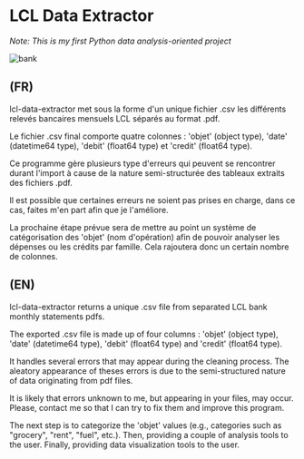 # LCL Data Extractor

*Note: This is my first Python data analysis-oriented project*

![bank](https://img.freepik.com/photos-gratuite/homme-tenant-carte-credit-main-entrant-code-securite-aide-telephone-intelligent-clavier-ordinateur-portable-concept-magasinage-ligne_1423-22.jpg?w=740&t=st=1695044881~exp=1695045481~hmac=32e01969b76374242df28d4be4fac006ad14e25a999fdbd21b99c6c668859b5c)

## (FR)

lcl-data-extractor met sous la forme d'un unique fichier .csv les différents relevés bancaires mensuels LCL séparés au format .pdf.

Le fichier .csv final comporte quatre colonnes : 'objet' (object type), 'date' (datetime64 type), 'debit' (float64 type) et 'credit' (float64 type).

Ce programme gère plusieurs type d'erreurs qui peuvent se rencontrer durant l'import à cause de la nature semi-structurée des tableaux extraits des fichiers .pdf.

Il est possible que certaines erreurs ne soient pas prises en charge, dans ce cas, faites m'en part afin que je l'améliore.

La prochaine étape prévue sera de mettre au point un système de catégorisation des 'objet' (nom d'opération) afin de pouvoir analyser les dépenses ou les crédits par famille. Cela rajoutera donc un certain nombre de colonnes.

## (EN)

lcl-data-extractor returns a unique .csv file from separated LCL bank monthly statements pdfs.

The exported .csv file is made up of four columns : 'objet' (object type), 'date' (datetime64 type), 'debit' (float64 type) and 'credit' (float64 type).

It handles several errors that may appear during the cleaning process. The aleatory appearance of theses errors is due to the semi-structured nature of data originating from pdf files.

It is likely that errors unknown to me, but appearing in your files, may occur. Please, contact me so that I can try to fix them and improve this program.

The next step is to categorize the 'objet' values (e.g., categories such as "grocery", "rent", "fuel", etc.). Then, providing a couple of analysis tools to the user. Finally, providing data visualization tools to the user.
